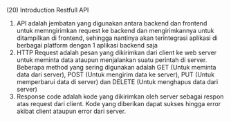 (20) Introduction Restfull API

1. API adalah jembatan yang digunakan antara backend dan frontend untuk memngirimkan request ke backend dan mengirimkannya untuk ditampilkan di frontend, sehingga nantinya akan terintegrasi aplikasi di berbagai platform dengan 1 aplikasi backend saja
2. HTTP Request adalah pesan yang dikirimkan dari client ke web server untuk meminta data ataupun menjalankan suatu perintah di server. Beberapa method yang sering digunakan adalah GET (Untuk meminta data dari server), POST (Untuk mengirim data ke server), PUT (Untuk memperbarui data di server) dan DELETE (Untuk menghapus data dari server)
3. Response code adalah kode yang dikirimkan oleh server sebagai respon atas request dari client. Kode yang diberikan dapat sukses hingga error akibat client ataupun error dari server.
